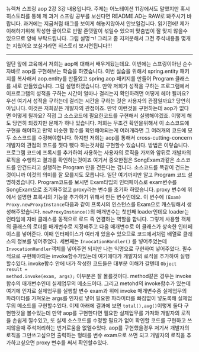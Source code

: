 뉴렉처 스프링 aop 2강 3강 내용입니다. 주제는 어노테이션 11강에서도 말했지만 혹시 히스토리를 통해 제 과거 스프링 공부를 보신다면
README.AD는 RAW로 봐주시기 바랍니다. 과거에는 지금처럼 태그를 보이게 해놓지않아서 안보일겁니다.
읽기전에! 제가 이해하기위해 작성한 글이므로 반말 존댓말이 섞일수 있으며 맞춤법이 잘 맞지 않을수 있으므로 양해 부탁드립니다. 그럼 설명ㄱ!
그리고 좀 지저분해서 그전 주석내용들 몇개는 지웠어요 보실거라면 히스토리 보시면됩니다!!!

---------------------------------------------------------------------------------------------------------

일단 앞에 교육에서 저희는 aop에 대해서 배우게됬는데요. 이번에는 스프링이아닌 순수자바로 aop를 구현해보는 학습을 하였습니다. 이번 실습을
위해서 spring.entity 패키지를 복사해서 aop.entity를 만들었고 spring.aop 패키지를 만들어 Program 클래스를 새로 만들었습니다.
그럼 설명하겠습니다. 만약 저희가 성적을 구하는 프로그램에서 이프로그램의 성적을 구하는 시간이 얼마나 걸리는지 확인하려면 어떻게 헤야 될까요?
우선 여기서 성적을 구하는데 걸리는 시간을 구하는 것은 사용자의 관점일까요? 당연히 아닙니다. 이것은 저희같은 개발자의 관점이죠. 만약 이런것을 구현하는데 aop가 없다면 어떻게 될까요? 직접 그 소스코드에 필요한코드를 구현해서 실행해야겠죠. 이렇게 해도 당연히 되겠지만 문제가 
하나 있습니다. 저희는 무조건 확인을위해서 이 소스코드에 구현을 해야하고 만약 비슷한 함수를 확인해야되는게 여러개라면 그 여러개의 코드에 모두
소스코드를 수정해야합니다. 하지만 저희는 aop를 통해서 cross-cutting-concern 개발자의 관점의 코드를 꼇다 뺐다 하는것처럼 구현할수 있습니다.
방법은 이렇습니다. 프로그램 코드에 프록시를 추가하여 사용하는 사용자의 로직을 가져와 앞뒤로 개발자의 로직을 수행하고 결과를 확인하는것이죠 여기서 중요한점은 SongExam과같은 소스코드를 안건드리고 실행하는 Program 만을 건든다는 겁니다. 소스코드를 똑같이 건드는것이니까 이것의
의미를 잘 모를지도 모릅니다. 일단 여기까지만 알고 Program 코드 설명하겠습니다.
Program코드를 보시면 Exam타입의 인터페이스로 exam변수를 SongExam으로 초기화주었고 proxy라는 변수를 초기화 하였습니다. proxy 변수에 위에서 설명한 프록시의 기능을 추가하기 위해서 만든 변수인데요. 
이 변수에 <code>(Exam) Proxy.newProxyInstance</code>다음과 같이 프록시의 인스턴스를 Exam으로 캐스팅해서 생성해주었습니다.
<code>newProxyInstance()</code>의 매개변수는 첫번째 loader인데요 loader는 런타임에 자바 클래스를 동적으로 로드 즉 연결하는
역할을 합니다. 그렇게 사용할 객체의 클래스의 로더를 매개변수로 지정해주고 다음 매개변수로 이 클래스가 상속한 인터페이스를 넣어준다.
이때 인터페이스가 여러개 있을수 있으므로 코드에서처럼 배열로 클래스의 정보를 넣어주었다. 세번째는 <code>InvocationHandler()</code>
를 넣어주었는데 <code>InvocationHandler</code>객체를 넣어주면 되지만 나는 익명으로 구현하여 넣어주었다. 필수적으로 구현해야되는 
invoke함수가있는데 여기에다가 개발자의 로직을 추가하여 실행할수있다. invoke함수 안에 내가 작성한 코드들은 대부분 이해가 갈텐데 
<code>Object result = method.invoke(exam, args);</code> 이부분은 잘 몰를것이다. method같은 경우는 invoke 함수의 매개변수인데 실제업무의 메소드이다. 그리고 metohd의 invoke함수가 있는데 여기에 인자로 실제업무를 실행할 변수 exam과 위에 invoke 매개변수중 실제업무의 파라미터를 가져오는 args를 인자로 넣어 필요한 파라미터를 빠짐없이 넣도록해 실제업무의 메소드를 구현할수있다.
이제 아래에 결과에 보면 <code>total(),avg()</code>이렇게 둘다 구현한것을 볼수있는데 만약 aop를 구현한다면 필요한 실제업무를 가져와
개발자의 로직을 손쉽게 낄수있고, 또 실제 소스코드를 수정할 필요가 없어 확인할 코드를 구현하고 쓰지않을때 주석처리하는 번거로움을 없엘수있다.
aop를 구현했을경우 저기서 개발자의 로직을 그만쓰고싶으면 출력하는 형태를 변수 exam으로 쓰면 되고 개발자의 로직을 추가하고싶으면 proxy 변수를 써서 확인할수있다.